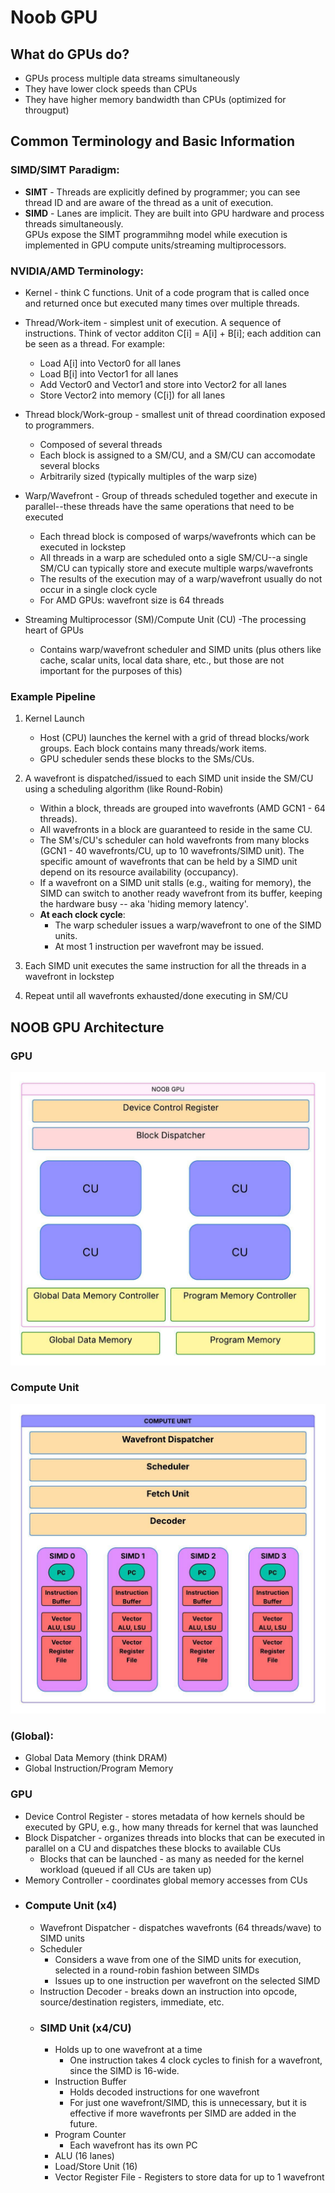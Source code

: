 # Noob GPU
## What do GPUs do?  
- GPUs process multiple data streams simultaneously
- They have lower clock speeds than CPUs
- They have higher memory bandwidth than CPUs (optimized for througput)

## Common Terminology and Basic Information
### SIMD/SIMT Paradigm:  
- __SIMT__ - Threads are explicitly defined by programmer; you can see thread ID and are aware of the thread as a unit of execution. 
- __SIMD__ - Lanes are implicit. They are built into GPU hardware and process threads simultaneously.  
GPUs expose the SIMT programmihng model while execution is implemented in GPU compute units/streaming multiprocessors. 

### NVIDIA/AMD Terminology:  
- Kernel - think C functions. Unit of a code program that is called once and returned once but executed many times over multiple threads.
- Thread/Work-item - simplest unit of execution. A sequence of instructions. Think of vector additon C[i] = A[i] + B[i]; each addition can be seen as a thread. For example:  
    - Load A[i] into Vector0 for all lanes
    - Load B[i] into Vector1 for all lanes
    - Add Vector0 and Vector1 and store into Vector2 for all lanes
    - Store Vector2 into memory (C[i]) for all lanes
    
- Thread block/Work-group - smallest unit of thread coordination exposed to programmers.
    - Composed of several threads
    - Each block is assigned to a SM/CU, and a SM/CU can accomodate several blocks
    - Arbitrarily sized (typically multiples of the warp size)

- Warp/Wavefront - Group of threads scheduled together and execute in parallel--these threads have the same operations that need to be executed
    - Each thread block is composed of warps/wavefronts which can be executed in lockstep
    - All threads in a warp are scheduled onto a sigle SM/CU--a single SM/CU can typically store and execute multiple warps/wavefronts
    - The results of the execution may of a warp/wavefront usually do not occur in a single clock cycle
    - For AMD GPUs: wavefront size is 64 threads 

- Streaming Multiprocessor (SM)/Compute Unit (CU) -The processing heart of GPUs
    - Contains warp/wavefront scheduler and SIMD units (plus others like cache, scalar units, local data share, etc., but those are not important for the purposes of this) 

### Example Pipeline
1. Kernel Launch  
    - Host (CPU) launches the kernel with a grid of thread blocks/work groups. Each block contains many threads/work items.  
    - GPU scheduler sends these blocks to the SMs/CUs.  

2. A wavefront is dispatched/issued to each SIMD unit inside the SM/CU using a scheduling algorithm (like Round-Robin) 
    - Within a block, threads are grouped into wavefronts (AMD GCN1 - 64 threads).  
    - All wavefronts in a block are guaranteed to reside in the same CU.
    - The SM's/CU's scheduler can hold wavefronts from many blocks (GCN1 - 40 wavefronts/CU, up to 10 wavefronts/SIMD unit). The specific amount of wavefronts that can be held by a SIMD unit depend on its resource availability (occupancy).
    - If a wavefront on a SIMD unit stalls (e.g., waiting for memory), the SIMD can switch to another ready wavefront from its buffer, keeping the hardware busy -- aka 'hiding memory latency'.
    - __At each clock cycle__: 
        - The warp scheduler issues a warp/wavefront to one of the SIMD units. 
        - At most 1 instruction per wavefront may be issued.

3. Each SIMD unit executes the same instruction for all the threads in a wavefront in lockstep

4. Repeat until all wavefronts exhausted/done executing in SM/CU

## NOOB GPU Architecture
### GPU
![GPU_TOP](img/NOOB_GPU_TOP.jpeg) 

### Compute Unit
![CU](img/NOOB_GPU_CU.jpeg) 


### (Global):
- Global Data Memory (think DRAM) 
- Global Instruction/Program Memory
### GPU
- Device Control Register - stores metadata of how kernels should be executed by GPU, e.g., how many threads for kernel that was launched
- Block Dispatcher - organizes threads into blocks that can be executed in parallel on a CU and dispatches these blocks to available CUs
    - Blocks that can be launched - as many as needed for the kernel workload (queued if all CUs are taken up)
- Memory Controller - coordinates global memory accesses from CUs
- ### Compute Unit (x4)
    - Wavefront Dispatcher - dispatches wavefronts (64 threads/wave) to SIMD units 
    - Scheduler
        - Considers a wave from one of the SIMD units for execution, selected in a round-robin fashion between SIMDs
        - Issues up to one instruction per wavefront on the selected SIMD
    - Instruction Decoder - breaks down an instruction into opcode, source/destination registers, immediate, etc.
    - ###  SIMD Unit (x4/CU)
        - Holds up to one wavefront at a time
            - One instruction takes 4 clock cycles to finish for a wavefront, since the SIMD is 16-wide.
        - Instruction Buffer
            - Holds decoded instructions for one wavefront
            - For just one wavefront/SIMD, this is unnecessary, but it is effective if more wavefronts per SIMD are added in the future.
        - Program Counter
            - Each wavefront has its own PC
        - ALU (16 lanes)
        - Load/Store Unit (16)
        - Vector Register File - Registers to store data for up to 1 wavefront
